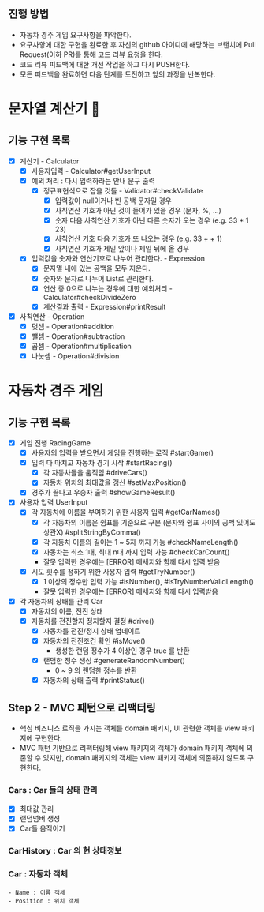 ## 진행 방법

* 자동차 경주 게임 요구사항을 파악한다.
* 요구사항에 대한 구현을 완료한 후 자신의 github 아이디에 해당하는 브랜치에 Pull Request(이하 PR)를 통해 코드 리뷰 요청을 한다.
* 코드 리뷰 피드백에 대한 개선 작업을 하고 다시 PUSH한다.
* 모든 피드백을 완료하면 다음 단계를 도전하고 앞의 과정을 반복한다.

# 문자열 계산기 🧮

## 기능 구현 목록

- [x] 계산기 - Calculator
    - [x] 사용자입력 - Calculator#getUserInput
    - [x] 예외 처리 : 다시 입력하라는 안내 문구 출력
        - [x] 정규표현식으로 잡을 것들 - Validator#checkValidate
            - [x] 입력값이 null이거나 빈 공백 문자일 경우
            - [x] 사칙연산 기호가 아닌 것이 들어가 있을 경우 (문자, %, ...)
            - [x] 숫자 다음 사칙연산 기호가 아닌 다른 숫자가 오는 경우 (e.g. 33 * 1 23)
            - [x] 사칙연산 기호 다음 기호가 또 나오는 경우 (e.g. 33 + + 1)
            - [x] 사칙연산 기호가 제일 앞이나 제일 뒤에 올 경우
    - [x] 입력값을 숫자와 연산기호로 나누어 관리한다. - Expression
        - [x] 문자열 내에 있는 공백을 모두 지운다.
        - [x] 숫자와 문자로 나누어 List로 관리한다.
        - [x] 연산 중 0으로 나누는 경우에 대한 예외처리 - Calculator#checkDivideZero
        - [x] 계산결과 출력 - Expression#printResult
- [x] 사칙연산 - Operation
    - [x] 덧셈 - Operation#addition
    - [x] 뺄셈 - Operation#subtraction
    - [x] 곱셈 - Operation#multiplication
    - [x] 나눗셈 - Operation#division

# 자동차 경주 게임

## 기능 구현 목록

- [X] 게임 진행 RacingGame
    - [X] 사용자의 입력을 받으면서 게임을 진행하는 로직 #startGame()
    - [X] 입력 다 마치고 자동차 경기 시작 #startRacing()
        - [X] 각 자동차들을 움직임 #driveCars()
        - [X] 자동차 위치의 최대값을 갱신 #setMaxPosition()
    - [X] 경주가 끝나고 우승자 출력 #showGameResult()

- [X] 사용자 입력 UserInput
    - [X] 각 자동차에 이름을 부여하기 위한 사용자 입력 #getCarNames()
        - [X] 각 자동차의 이름은 쉼표를 기준으로 구분 (문자와 쉼표 사이의 공백 있어도 상관X)   #splitStringByComma()
        - [X] 각 자동차 이름의 길이는 1 ~ 5자 까지 가능 #checkNameLength()
        - [X] 자동차는 최소 1대, 최대 n대 까지 입력 가능 #checkCarCount()
        - 잘못 입력한 경우에는 [ERROR] 메세지와 함께 다시 입력 받음
    - [X] 시도 횟수를 정하기 위한 사용자 입력 #getTryNumber()
        - [X] 1 이상의 정수만 입력 가능 #isNumber(), #isTryNumberValidLength()
        - 잘못 입력한 경우에는 [ERROR] 메세지와 함께 다시 입력받음

- [X] 각 자동차의 상태를 관리 Car
    - [X] 자동차의 이름, 전진 상태
    - [X] 자동차를 전진할지 정지할지 결정 #drive()
        - [X] 자동차를 전진/정지 상태 업데이트
        - [X] 자동차의 전진조건 확인 #isMove()
            - 생성한 랜덤 정수가 4 이상인 경우 true 를 반환
        - [X] 랜덤한 정수 생성 #generateRandomNumber()
            - 0 ~ 9 의 랜덤한 정수를 반환
        - [X] 자동차의 상태 출력 #printStatus()

## Step 2 - MVC 패턴으로 리팩터링

- 핵심 비즈니스 로직을 가지는 객체를 domain 패키지, UI 관련한 객체를 view 패키지에 구현한다.
- MVC 패턴 기반으로 리팩터링해 view 패키지의 객체가 domain 패키지 객체에 의존할 수 있지만, domain 패키지의 객체는 view 패키지 객체에 의존하지 않도록 구현한다.

### Cars : Car 들의 상태 관리
- [X] 최대값 관리
- [X] 랜덤넘버 생성
- [X] Car들 움직이기

### CarHistory : Car 의 현 상태정보

### Car : 자동차 객체
    - Name : 이름 객체
    - Position : 위치 객체
